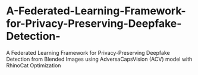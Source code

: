 # A-Federated-Learning-Framework-for-Privacy-Preserving-Deepfake-Detection-
A Federated Learning Framework for Privacy-Preserving Deepfake Detection from Blended Images using AdversaCapsVision (ACV) model with RhinoCat Optimization

